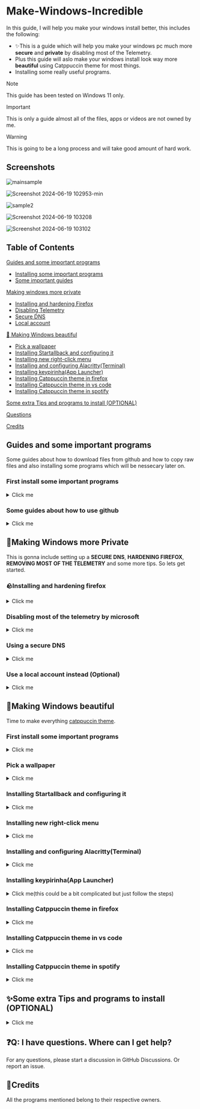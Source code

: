 # Make-Windows-Incredible
In this guide, I will help you make your windows install better, this includes the following:
+ ✨This is a guide which will help you make your windows pc much more **secure** and **private** by disabling most of the Telemetry.
+ Plus this guide will aslo make your windows install look way more **beautiful** using Catppuccin theme for most things.
+ Installing some really useful programs.

> [!NOTE]  
> This guide has been tested on Windows 11 only.

> [!IMPORTANT]  
> This is only a guide almost all of the files, apps or videos are not owned by me.

> [!WARNING]
> This is going to be a long process and will take good amount of hard work.


## Screenshots

![mainsample](https://github.com/notsuju/Make-Windows-Incredible/assets/131643792/48226358-28ca-4632-bcb7-8743e95f3780)

![Screenshot 2024-06-19 102953-min](https://github.com/notsuju/Make-Windows-Incredible/assets/131643792/9d610f97-89fa-475b-9cbf-b3bb21eb9411)

![sample2](https://github.com/notsuju/Make-Windows-Incredible/assets/131643792/82cbef7c-949c-4646-9976-c33c491fa421)

![Screenshot 2024-06-19 103208](https://github.com/notsuju/Make-Windows-Incredible/assets/131643792/9b7a4d7d-e6e0-407d-9b54-22417afea1d2)

![Screenshot 2024-06-19 103102](https://github.com/notsuju/Make-Windows-Incredible/assets/131643792/a60f8111-11ac-4f5c-898c-69d51067e1ca)

## Table of Contents

[Guides and some important programs](https://github.com/notsuju/Make-Windows-Incredible?tab=readme-ov-file#guides-and-some-important-programs)
 - [Installing some important programs](https://github.com/notsuju/Make-Windows-Incredible?tab=readme-ov-file#first-install-some-important-programs)
 - [Some important guides](https://github.com/notsuju/Make-Windows-Incredible?tab=readme-ov-file#some-guides-about-how-to-use-github)

[Making windows more private](https://github.com/notsuju/Make-Windows-Incredible?tab=readme-ov-file#making-windows-more-private)
 - [Installing and hardening Firefox](https://github.com/notsuju/Make-Windows-Incredible?tab=readme-ov-file#installing-and-hardening-firefox)
 - [Disabling Telemetry](https://github.com/notsuju/Make-Windows-Incredible?tab=readme-ov-file#disabling-most-of-the-telemetry-by-microsoft)
 - [Secure DNS](https://github.com/notsuju/Make-Windows-Incredible?tab=readme-ov-file#using-a-secure-dns)
 - [Local account](https://github.com/notsuju/Make-Windows-Incredible?tab=readme-ov-file#use-a-local-account-instead-optional)

[🌷 Making Windows beautiful](https://github.com/notsuju/Make-Windows-Incredible?tab=readme-ov-file#making-windows-beautiful)
 - [Pick a wallpaper](https://github.com/notsuju/Make-Windows-Incredible?tab=readme-ov-file#pick-a-wallpaper)
 - [Installing Startallback and configuring it](https://github.com/notsuju/Make-Windows-Incredible?tab=readme-ov-file#installing-startallback-and-configuring-it)
 - [Installing new right-click menu](https://github.com/notsuju/Make-Windows-Incredible?tab=readme-ov-file#installing-new-right-click-menu)
 - [Installing and configuring Alacritty(Terminal)](https://github.com/notsuju/Make-Windows-Incredible?tab=readme-ov-file#installing-and-configuring-alacrittyterminal)
 - [Installing keypirinha(App Launcher)](https://github.com/notsuju/Make-Windows-Incredible?tab=readme-ov-file#installing-keypirinhaapp-launcher)
 - [Installing Catppuccin theme in firefox](https://github.com/notsuju/Make-Windows-Incredible?tab=readme-ov-file#installing-catppuccin-theme-in-firefox)
 - [Installing Catppuccin theme in vs code](https://github.com/notsuju/Make-Windows-Incredible?tab=readme-ov-file#installing-catppuccin-theme-in-vs-code)
 - [Installing Catppuccin theme in spotify](https://github.com/notsuju/Make-Windows-Incredible?tab=readme-ov-file#installing-catppuccin-theme-in-spotify)

[Some extra Tips and programs to install (OPTIONAL)](https://github.com/notsuju/Make-Windows-Incredible?tab=readme-ov-file#installing-catppuccin-theme-in-spotify)

[Questions](https://github.com/notsuju/Make-Windows-Incredible/edit/main/README.md#q-i-have-questions-where-can-i-get-help)

[Credits](https://github.com/notsuju/Make-Windows-Incredible/edit/main/README.md#credits)


## Guides and some important programs

Some guides about how to download files from github and how to copy raw files and also installing some programs which will be nessecary later on.

### First install some important programs
<details close>
<summary>Click me</summary>
<br>

+ Install [scoop](https://scoop.sh/) by running `Set-ExecutionPolicy -ExecutionPolicy RemoteSigned -Scope CurrentUser
Invoke-RestMethod -Uri https://get.scoop.sh | Invoke-Expression` this command in powershell as administrator and wait till its successful

+ Install [Chocolatey](https://chocolatey.org/install) by running command prompt as administrator and paste this `Set-ExecutionPolicy Bypass -Scope Process -Force; [System.Net.ServicePointManager]::SecurityProtocol = [System.Net.ServicePointManager]::SecurityProtocol -bor 3072; iex ((New-Object System.Net.WebClient).DownloadString('https://community.chocolatey.org/install.ps1'))` and hit enter and let it install until you see successful.

+ Install Winget by downloading or updating [App Installer from microsoft store](https://apps.microsoft.com/detail/9nblggh4nns1?activetab=pivot%3Aoverviewtab&hl=en-us&gl=US#activetab=pivot:overviewtab)

</details>

### Some guides about how to use github
<details close>
<summary>Click me</summary>
<br>

+ How to copy a **raw** file

see here

![rawcopy1](https://github.com/notsuju/Make-Windows-Incredible/assets/131643792/e64ba928-5435-46b9-92f0-5eb8bb4125db)


+ How to download file from github

see here

![rawdownlaod](https://github.com/notsuju/Make-Windows-Incredible/assets/131643792/97da758b-fc6b-4354-ac93-00922eb61b36)

+ How to make files with different types

see here

![userjss](https://github.com/notsuju/Make-Windows-Incredible/assets/131643792/4fe83e43-89c1-4993-9c77-e6eb3a661013)

</details>

## 🌆Making Windows more Private
This is gonna include setting up a **SECURE DNS**, **HARDENING FIREFOX**, **REMOVING MOST OF THE TELEMETRY** and some more tips.
So lets get started.

### 🪨Installing and hardening firefox
<details close>
<summary>Click me</summary>
<br>

Install firefox from (https://www.mozilla.org/en-US/firefox/)
  
#### **You can follow this [youtube video](https://www.youtube.com/watch?v=Fr8UFJzpNls&t=490s) for hardening firefox or just follow the following steps.**
  
#### Steps for hardening:
  
1. Changing some basic settings in **settings>home**

> Set homepage and new window to **blank page** (do the same for new tabs)

> Disable: Shortcuts

> Disable: recommended stories

> Disable recent activity

2. Changing settings in **settings>privacy and security**

> Change the tracking protection to Strict

> Enable: Tell websites not to sell or share my data

> Enable: Send websites a “Do Not Track” request

> Go under Firefox Data Collection and Use and disable everything

> Go under HTTPS-Only Mode and Enable: Enable HTTPS-Only Mode in all windows

3. Install extentions

> Ublock origin(for blocking adds)

> Firefox Color(needed later for customizing firefox)

4. Install a user.js file

> [!WARNING]
> **This could break some websites.**

Go to [Betterfox](https://github.com/yokoffing/Betterfox) and click on **raw** in the right hand side and copy everything.

see here

**Search** `about:profiles` in the address bar of firefox

Under root directory click `Open Directory` or go to `C:\Users\SUJU\AppData\Roaming\Mozilla\Firefox\Profiles\PROFILENAME` in your file manager

![firefoxopendir](https://github.com/notsuju/Make-Windows-Incredible/assets/131643792/a9318b36-0abd-4675-891f-ec32eff6e2c1)

Create a file called **user.js** in the onpened directory and paste all of the raw file there and save it.
> You can make a file like user.js by changing the `txt` format to `js` see here

![userjss](https://github.com/notsuju/Make-Windows-Incredible/assets/131643792/4cbc0105-5d10-4f47-a6ef-e339f995314d)

5. Changing the search engine to brave (see here [article](https://search.brave.com/default))

> Go to https://search.brave.com/

> Right click on the address bar

> There should be an option to add brave as a searxh engine just click + icon on brave logo

> Now go to firefox settings>search>**Change the search engine to barve**

Now restart firefox and its hardened. Good job!

</details>

### Disabling most of the telemetry by microsoft
<details close>
<summary>Click me</summary>
<br>
  
 For this I would highly recommend to watch this **[video](https://www.youtube.com/watch?v=VU9L0udNV9M&t=657s)** by The PC Security Channel, its really easy to follow.

</details>

### Using a secure DNS
<details close>  
<summary>Click me</summary>
<br>
  
I will be showing how to set up [nextdns](https://nextdns.io/)

Steps:

> [!NOTE]
> Best way of doing this is to follow the steps given on the setup page of [nextDNS](https://nextdns.io/) (recommended)


1. Go to [nextdns](https://nextdns.io/) and make an account

2. Open the Settings app

3. Go to Network & internet>Wifi>Hardware properties

4. Click the Edit button next to DNS server assignment

5. Select manual and Enable IPv4

6. Check the DNS Servers and put those values in **Preferred DNS** and **Alternate DNS**

7. On (mannual template) add your DNS-over-HTTPS.

8. Save

</details>

### Use a local account instead (Optional)
<details close>  
<summary>Click me</summary>
<br>

You can this amazing [guide](https://www.elevenforum.com/t/switch-to-local-account-from-microsoft-account-in-windows-11.1219/) (its quite easy)

</details>

## 🌷Making Windows beautiful
Time to make everything [catppuccin theme](https://github.com/catppuccin/catppuccin).

### First install some important programs
<details close>
<summary>Click me</summary>
<br>

+ Install [scoop](https://scoop.sh/) by running `Set-ExecutionPolicy -ExecutionPolicy RemoteSigned -Scope CurrentUser
Invoke-RestMethod -Uri https://get.scoop.sh | Invoke-Expression` this command in powershell as administrator and wait till its successful

+ Install [Chocolatey](https://chocolatey.org/install) by running command prompt as administrator and paste this `Set-ExecutionPolicy Bypass -Scope Process -Force; [System.Net.ServicePointManager]::SecurityProtocol = [System.Net.ServicePointManager]::SecurityProtocol -bor 3072; iex ((New-Object System.Net.WebClient).DownloadString('https://community.chocolatey.org/install.ps1'))` and hit enter and let it install until you see successful.

+ Install Winget by downloading or updating [App Installer from microsoft store](https://apps.microsoft.com/detail/9nblggh4nns1?activetab=pivot%3Aoverviewtab&hl=en-us&gl=US#activetab=pivot:overviewtab)

</details>

### Pick a wallpaper
<details close>
<summary>Click me</summary>
<br>

Pick any catppuccin inspired wallpaper from [wall](https://github.com/notsuju/Make-Windows-Incredible/tree/main/Wallpapers)

Find even more wallpapers [here](https://github.com/notsuju/wallpapers)

</details>

### Installing Startallback and configuring it

<details close>
<summary>Click me</summary>
<br>
Steps:

#### Preview

![Screenshot 2024-06-19 222506](https://github.com/notsuju/Make-Windows-Incredible/assets/131643792/db371ca4-b210-4f71-8db4-5d10ccab6bc7)

You can follow this amazing [video](https://www.youtube.com/watch?v=kvpZx_SP2SM&list=PLGWgbaPiQ4hp4mYdaoVYnNZzzEym93d0t&index=5) by **VIN STAR** or **follow the following steps**
  
1. Install startallback from [here](https://startallback.com/)

2. Download this [file](https://github.com/notsuju/Make-Windows-Incredible/blob/main/Catppuccin%20SAB.msstyles)

HOW TO DOWNLOAD A RAW FILE SEE HERE

4. Go to `C:\Program Files\StartAllBack\Styles` and copy the downloaded catppuccin sab file there.

5. Now right click on start logo on desktop, go to the last option preferences, it will open startallback settings.

see here

![startprop](https://github.com/notsuju/Make-Windows-Incredible/assets/131643792/b7b70bf5-2510-401b-9a3e-faf27874c757)

7. Go the taskbar settings and change the taskbar location setting to **TOP**

8. In taskbar settings change the visual style to catppuccin (do the same for start menu)

DONE THE START MENU AND TASKBAR ARE DONE. :)

</details>

### Installing new right-click menu

<details close>
<summary>Click me</summary>
<br>
Steps:

#### Preview

![rightclick](https://github.com/notsuju/Make-Windows-Incredible/assets/131643792/298319c3-b57b-4239-a66d-d6ad2aa2c9e0)
  
1. Install from [nilesoft shell](https://nilesoft.org/) or by running `winget install nilesoft.shell` in cmd

2. After installing your right-click menu will change and will have a lot more options.

3. You will have to downlaod Catppuccin-Mocha-Pink.nss theme from [Catppuccin nilesoft](https://github.com/catppuccin/nilesoft-shell/blob/main/mocha/catppuccin-mocha-pink.nss)

HOW TO DOWNLOAD A RAW FILE SEE HERE

5. After downloading the catppuccin-mocha-pink.nss file, open the file in notepad and **rename the file to theme.nss**

6. Copy the theme.nss file

7. Shift+right-click on the taskbar

8. Then clcik shell>open directory, this should open in file manager.

9. Go the folder `imports` in that directory and paste your theme.nss there.

10. Hold shift and right-click the taskbar and Click on **Exit Explorer**

DONE THE RIGHT CLICK MENU IS NOW THEMED. 💯

</details>

### Installing and configuring Alacritty(Terminal)

<details close>
<summary>Click me</summary>
<br>
Steps:

#### Preview

![Screenshot 2024-06-19 222729](https://github.com/notsuju/Make-Windows-Incredible/assets/131643792/2a806357-7ea1-424f-8a4f-7ab2a4854910)

1. Intall [alacritty](https://alacritty.org/)

2. Opem alacritty once and close it.

3. Download my [alacritty.toml](https://github.com/notsuju/Make-Windows-Incredible/blob/main/alacritty.toml) file

HOW TO DOWNLOAD A RAW FILE SEE HERE

5. Now copy this file and paste it in `C:\Users\username\AppData\Roaming\alacritty` in file manager

DONE YOUR ALACRITTY THEME IS DONE.

</details>

### Installing keypirinha(App Launcher)

<details close>
<summary>Click me(this could be a bit complicated but just follow the steps)</summary>
<br>
Steps:

#### Preview

![Screenshot 2024-06-19 223944](https://github.com/notsuju/Make-Windows-Incredible/assets/131643792/2bede3d8-1a78-40f8-8b3b-44a72f1a890a)

1. Now install Keypirinha by running this command `choco install keypirinha` in command prompt with administrator

2. Now go to `C:\ProgramData\chocolatey\lib\keypirinha\tools\Keypirinha` and create a shortcut of keypirinha.exe

see here
![key](https://github.com/notsuju/Make-Windows-Incredible/assets/131643792/6321d525-e3e4-48c2-8961-39bb738e4ed1)

3. Now **window+r** and type **shell:startup**

4. It will open in file manager

5. Move the shortcut to this location

6. Restart your computer

7. Now go to `C:\ProgramData\chocolatey\lib\keypirinha\tools\Keypirinha\default\App` and open keypirinha.ini file in notepad.

8. Close notepad and reopem notepad as administrator

9. Now copy the raw file from [here](https://github.com/notsuju/Make-Windows-Incredible/blob/main/Keypirinha.ini) by clicking the raw option

10. Now delete everything in file that you have opened in notepad and paste this new raw file in there and save.

11. Now do **win+ctrl+k** (we will change it alt+space later)

12. In keypirinha search box search config and click on keypirinha: Configure

see here

![Screenshot 2024-06-19 224405](https://github.com/notsuju/Make-Windows-Incredible/assets/131643792/7f80aeec-94b4-408b-8378-c3682ea3ca41)


13. This is will open two text editor windows

14. Now just paste this

`[app]
hotkey_run = Alt+Space
[gui]
theme = catppuccin
show_on_taskbar = no
max_results = 10`

on the right window and save it by ctrl+s

see here

![Screenshot 2024-06-19 224228](https://github.com/notsuju/Make-Windows-Incredible/assets/131643792/96b58f72-ab72-41bf-b226-3797779fddb1)

DONE NOW YOU CAN USE ALT+SPACE TO CALL KEYPIRINHA WITH CATPPUCCIN THEME. :0

</details>

### Installing Catppuccin theme in firefox

<details close>
<summary>Click me</summary>
<br>
Steps:

#### Preview

![Screenshot 2024-06-19 225709](https://github.com/notsuju/Make-Windows-Incredible/assets/131643792/2d54de38-6519-4852-8dab-88caca3acc59)

1. Open Firefox and type `about:config` in the address bar and search

2. It will say proceed with caution, just accept the ricks and continue

3. In about:config searxh for `legacyuserpro` and switch the value to true by **clicking the reversible button in the right hand corner**

![aboutconfig](https://github.com/notsuju/Make-Windows-Incredible/assets/131643792/cce6f26a-7ce5-4a88-a18c-e5343335e528)

4. Go to [here](https://github.com/mimipile/firefoxCSS/blob/main/userChrome.css) and copy the raw file

We are using a theme called [Another Online](https://github.com/mimipile/firefoxCSS/tree/main) by mimipile

5. Open firefox and type `about:profiles` in the address bar and search

6. Go the second option root directory and click open directory

![firefoxopendir](https://github.com/notsuju/Make-Windows-Incredible/assets/131643792/8e615d4c-07bf-4f93-9979-afdf854e002a)

8. Close firefox

9. Now here create a folder named `chrome`

10. Now go inside the chrome folder

11. Make two files inside called `userChrome.css` and `userContent.css`

HOW TO MAKE FILE WITH `.css` type SEE HERE

13. Also make a folder named `img`

It should look like this

![Screenshot 2024-06-19 230109](https://github.com/notsuju/Make-Windows-Incredible/assets/131643792/0d204ef3-1028-485a-aa3e-be25508449c8)

15. Now paste the raw file that was copied in **step 4** in `userChrome.css` and save

16. Go to [link](https://github.com/notsuju/Make-Windows-Incredible/blob/main/userContent.css) and copy the raw file

17. Paste this raw file in `userContent.css` and save

18. Now pick downlaod image from [here](https://github.com/notsuju/Make-Windows-Incredible/tree/main/Wallpapers)

19. Copy the name of the image with file type `Example: 123.png` copy the whole thing 123.png

20. And paste that image in the `img` folder (this will be your firefox background image)

21. Now open `userContent` and look at **line 12** paste the copied name after `img/` and save

22. Close everything and reopen firefox (Your theme and img is work now)

23. Now go to [here](https://color.firefox.com/?theme=XQAAAAJDBAAAAAAAAABBqYhm849SCicxcUcPX38oKRicm6da8pFtMcajvXaAE3RJ0F_F447xQs-L1kFlGgDKq4IIvWciiy4upusW7OvXIRinrLrwLvjXB37kvhN5ElayHo02fx3o8RrDShIhRpNiQMOdww5V2sCMLAfehhp-xkeer3MCWdRzOxwUd1idIdYygjYcDC9HOohbgoQY1wJYK0MG9FFPmpCOo5rViKWXT2rMRBQb2guhvABroGB6LqX-HZ9JR9FU6ZnHTCdQPn261avChXEifYgCOyCKdS9ZoXxv_HHhkTIaEsdaPO9_OsUjQOnRR9pOQ-2-gaJG0tk5WJBmW2OdZHi6QoWbHvo-LCxDCc5eM3Jnlsv7tefW8SXXnLqRKzvRpV5w-LJMsxKo2sk_mbfjvCt5UXn08uJWISpZgv-55kH1p9oHbjThn2WEQRY5WG7yRe3QfTR0WgAOhFyS8twgohbNtAGIYntaJW-9ziKrBuB5ASBAQ_wKYehawNAyShIBulC6wkZK2RoN8CeDkNDHQH8xS1cfyPOuC1OiL9DwyNUyDzvtj_zmaZw) and save the color scheme

ALL DONE FIREFOX IS READY :)

</details>

### Installing Catppuccin theme in vs code

<details close>
<summary>Click me</summary>
<br>
Steps:

#### Preview

![Screenshot 2024-06-19 103409](https://github.com/notsuju/Make-Windows-Incredible/assets/131643792/5c577a02-9978-4dee-b7e9-55be4903589e)

1. Go to this [link](https://marketplace.visualstudio.com/items?itemName=AlexDauenhauer.catppuccin-noctis) and click on install and let it install on vs code

2. Now open vs code and do `ctrl+k+T` and search catppuccin noctis and click on it to apply.

ALL DONE, VS CODE IS DONE.

</details>

### Installing Catppuccin theme in spotify

<details close>
<summary>Click me</summary></summary>
<br>
For this we will have to install spicetify.
Steps:

#### Preview

![Screenshot 2024-06-19 103208](https://github.com/notsuju/Make-Windows-Incredible/assets/131643792/1258ccbd-0d54-4c75-93a3-2fa38ad31660)

1. Uninstall Spotify

2. Go to [Spotify website](https://www.spotify.com/de-en/download/windows/) and click on download directly from spotify

see here

![spotifydown](https://github.com/notsuju/Make-Windows-Incredible/assets/131643792/c1b3892b-13c2-4142-b37e-5c5b10399f2d)

3. Install Spotify

4. Install [Spicetify](https://spicetify.app/) by running this command in powershell `iwr -useb https://raw.githubusercontent.com/spicetify/cli/main/install.ps1 | iex`

5. It will ask if you want to install marketplace type `y`

6. Once the installion is done

7. Open Spotify and log-in

8. A new option of store will be available

9. Click on it and go to themes and install **text darkthemer** and reload

10. And choose the **rosepine flavour**

see here

![spotifymarket](https://github.com/notsuju/Make-Windows-Incredible/assets/131643792/bc4efbfe-1e06-4029-982e-4884a0ef40f8)

ALL DONE EXPLORE THE STORE AND INSTALL THINGS THAT YOU LIKE

</details>

## ✨Some extra Tips and programs to install (OPTIONAL)
<details close>
<summary>Click me</summary></summary>
<br>
  
+ Install [revo](https://www.revouninstaller.com/) super powerful uninstaller

+ Install [Fastfetch](https://github.com/fastfetch-cli/fastfetch) by running the command `winget install fastfetch` in the terminal

Preview

![fastfetch](https://github.com/notsuju/Make-Windows-Incredible/assets/131643792/a0977a07-307b-4e14-b50d-cf3068d13e52)

+ Install [kde connect](https://kdeconnect.kde.org/) connect your phone and pc over wifi and do some amazing things(You will have to downlaod it on both pc and mobile)

+ Install [Proton vpn](https://protonvpn.com/) really good vpn with some free countries

+ I recommend using [proton mail](https://proton.me/mail) instead of gmail (you can use it free)

+ I recommend using a password manager like [proton](https://proton.me/pass) (you can use it free)

+ Install amazing tool [ani-cli](https://github.com/pystardust/ani-cli) by erntinall that lets you watch anime through terminal

</details>

## ❓Q: I have questions. Where can I get help?

   For any questions, please start a discussion in GitHub Discussions.
   Or report an issue.

## 🧾Credits
All the programs mentioned belong to their respective owners.



